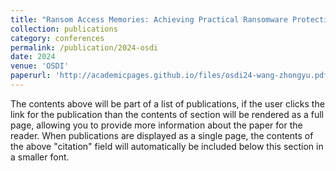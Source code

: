 ```yaml
---
title: "Ransom Access Memories: Achieving Practical Ransomware Protection in Cloud with DeftPunk"
collection: publications
category: conferences
permalink: /publication/2024-osdi
date: 2024
venue: 'OSDI'
paperurl: 'http://academicpages.github.io/files/osdi24-wang-zhongyu.pdf'
---
```


The contents above will be part of a list of publications, if the user clicks the link for the publication than the contents of section will be rendered as a full page, allowing you to provide more information about the paper for the reader. When publications are displayed as a single page, the contents of the above "citation" field will automatically be included below this section in a smaller font.
